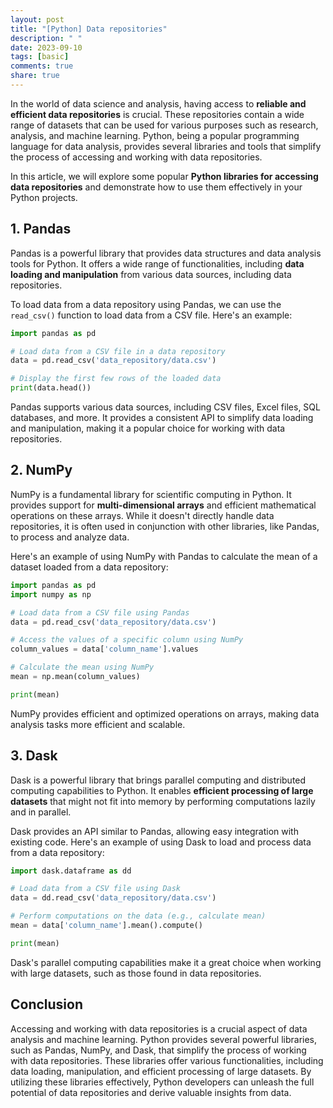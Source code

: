 ```yaml
---
layout: post
title: "[Python] Data repositories"
description: " "
date: 2023-09-10
tags: [basic]
comments: true
share: true
---
```


In the world of data science and analysis, having access to **reliable and efficient data repositories** is crucial. These repositories contain a wide range of datasets that can be used for various purposes such as research, analysis, and machine learning. Python, being a popular programming language for data analysis, provides several libraries and tools that simplify the process of accessing and working with data repositories.

In this article, we will explore some popular **Python libraries for accessing data repositories** and demonstrate how to use them effectively in your Python projects.

## 1. Pandas

Pandas is a powerful library that provides data structures and data analysis tools for Python. It offers a wide range of functionalities, including **data loading and manipulation** from various data sources, including data repositories.

To load data from a data repository using Pandas, we can use the `read_csv()` function to load data from a CSV file. Here's an example:

```python
import pandas as pd

# Load data from a CSV file in a data repository
data = pd.read_csv('data_repository/data.csv')

# Display the first few rows of the loaded data
print(data.head())
```

Pandas supports various data sources, including CSV files, Excel files, SQL databases, and more. It provides a consistent API to simplify data loading and manipulation, making it a popular choice for working with data repositories.

## 2. NumPy

NumPy is a fundamental library for scientific computing in Python. It provides support for **multi-dimensional arrays** and efficient mathematical operations on these arrays. While it doesn't directly handle data repositories, it is often used in conjunction with other libraries, like Pandas, to process and analyze data.

Here's an example of using NumPy with Pandas to calculate the mean of a dataset loaded from a data repository:

```python
import pandas as pd
import numpy as np

# Load data from a CSV file using Pandas
data = pd.read_csv('data_repository/data.csv')

# Access the values of a specific column using NumPy
column_values = data['column_name'].values

# Calculate the mean using NumPy
mean = np.mean(column_values)

print(mean)
```

NumPy provides efficient and optimized operations on arrays, making data analysis tasks more efficient and scalable.

## 3. Dask

Dask is a powerful library that brings parallel computing and distributed computing capabilities to Python. It enables **efficient processing of large datasets** that might not fit into memory by performing computations lazily and in parallel.

Dask provides an API similar to Pandas, allowing easy integration with existing code. Here's an example of using Dask to load and process data from a data repository:

```python
import dask.dataframe as dd

# Load data from a CSV file using Dask
data = dd.read_csv('data_repository/data.csv')

# Perform computations on the data (e.g., calculate mean)
mean = data['column_name'].mean().compute()

print(mean)
```

Dask's parallel computing capabilities make it a great choice when working with large datasets, such as those found in data repositories.

## Conclusion

Accessing and working with data repositories is a crucial aspect of data analysis and machine learning. Python provides several powerful libraries, such as Pandas, NumPy, and Dask, that simplify the process of working with data repositories. These libraries offer various functionalities, including data loading, manipulation, and efficient processing of large datasets. By utilizing these libraries effectively, Python developers can unleash the full potential of data repositories and derive valuable insights from data.